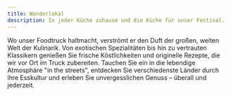 ```yaml
---
title: Wanderlokal
description: In jeder Küche zuhause und die Küche für unser Festival.
---
```


Wo unser Foodtruck haltmacht, verströmt er den Duft der großen, weiten Welt der Kulinarik. Von exotischen Spezialitäten bis hin zu vertrauten Klassikern genießen Sie frische Köstlichkeiten und originelle Rezepte, die wir vor Ort im Truck zubereiten. Tauchen Sie ein in die lebendige Atmosphäre "in the streets", entdecken Sie verschiedenste Länder durch ihre Esskultur und erleben Sie unvergesslichen Genuss – überall und jederzeit.

<ContentImageGallery path="/media/wanderlokal/gallerie"/>
